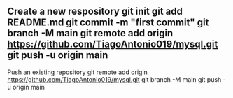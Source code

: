 Create a new respository
git init
git add README.md
git commit -m "first commit"
git branch -M main
git remote add origin https://github.com/TiagoAntonio019/mysql.git
git push -u origin main
------------------------------------------------------------------
Push an existing repository
git remote add origin https://github.com/TiagoAntonio019/mysql.git
git branch -M main
git push -u origin main